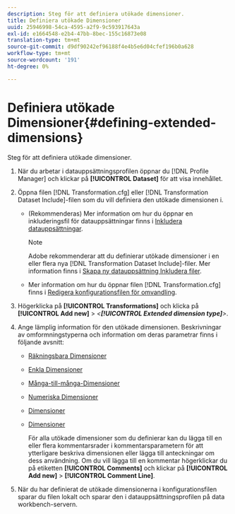 ```yaml
---
description: Steg för att definiera utökade dimensioner.
title: Definiera utökade Dimensioner
uuid: 25946998-54ca-4595-a2f9-9c593917643a
exl-id: e1664548-e2b4-47bb-8bec-155c16873e08
translation-type: tm+mt
source-git-commit: d9df90242ef96188f4e4b5e6d04cfef196b0a628
workflow-type: tm+mt
source-wordcount: '191'
ht-degree: 0%

---
```


# Definiera utökade Dimensioner{#defining-extended-dimensions}

Steg för att definiera utökade dimensioner.

1. När du arbetar i datauppsättningsprofilen öppnar du [!DNL Profile Manager] och klickar på **[!UICONTROL Dataset]** för att visa innehållet.
1. Öppna filen [!DNL Transformation.cfg] eller [!DNL Transformation Dataset Include]-filen som du vill definiera den utökade dimensionen i.

   * (Rekommenderas) Mer information om hur du öppnar en inkluderingsfil för datauppsättningar finns i [Inkludera datauppsättningar](../../../home/c-dataset-const-proc/c-dataset-inc-files/c-abt-dataset-inc-files.md).

      >[!NOTE]
      >
      >Adobe rekommenderar att du definierar utökade dimensioner i en eller flera nya [!DNL Transformation Dataset Include]-filer. Mer information finns i [Skapa ny datauppsättning Inkludera filer](../../../home/c-dataset-const-proc/c-dataset-inc-files/c-work-dataset-inc-files/t-create-new-dataset-inc-files.md#task-b29f30605c374a6ca747ac843337b06e).

   * Mer information om hur du öppnar filen [!DNL Transformation.cfg] finns i [Redigera konfigurationsfilen för omvandling](../../../home/c-dataset-const-proc/c-trans-config-file/t-edit-trans-config-file.md#task-cfef4142c1bf4437a669d1fdc75cabbc).

1. Högerklicka på **[!UICONTROL Transformations]** och klicka på **[!UICONTROL Add new]** > *&lt;**[!UICONTROL Extended dimension type]**>*.
1. Ange lämplig information för den utökade dimensionen. Beskrivningar av omformningstyperna och information om deras parametrar finns i följande avsnitt:

   * [Räkningsbara Dimensioner](../../../home/c-dataset-const-proc/c-ex-dim/c-types-ex-dim/c-count-dim.md#concept-f28b633419494e7bbc510012dbfcc6f8)
   * [Enkla Dimensioner](../../../home/c-dataset-const-proc/c-ex-dim/c-types-ex-dim/c-simple-dim.md#concept-c1d804dac4094489afe61560d2908181)
   * [Många-till-många-Dimensioner](../../../home/c-dataset-const-proc/c-ex-dim/c-types-ex-dim/c-many-dim.md#concept-5ed3cca8b2194d4f96134f6238040998)
   * [Numeriska Dimensioner](../../../home/c-dataset-const-proc/c-ex-dim/c-types-ex-dim/c-num-dim.md#concept-8513b9afaff447c8b334410b565b91ed)
   * [Dimensioner](../../../home/c-dataset-const-proc/c-ex-dim/c-types-ex-dim/c-denormal-dim.md#concept-54a2600b8ee748b7acff405daccf3489)
   * [Dimensioner](../../../home/c-dataset-const-proc/c-ex-dim/c-types-ex-dim/c-time-dim.md#concept-1e4eeb8d33964bb2a8d5768d6439df67)

      För alla utökade dimensioner som du definierar kan du lägga till en eller flera kommentarsrader i kommentarsparametern för att ytterligare beskriva dimensionen eller lägga till anteckningar om dess användning. Om du vill lägga till en kommentar högerklickar du på etiketten **[!UICONTROL Comments]** och klickar på **[!UICONTROL Add new]** > **[!UICONTROL Comment Line]**.

1. När du har definierat de utökade dimensionerna i konfigurationsfilen sparar du filen lokalt och sparar den i datauppsättningsprofilen på data workbench-servern.

